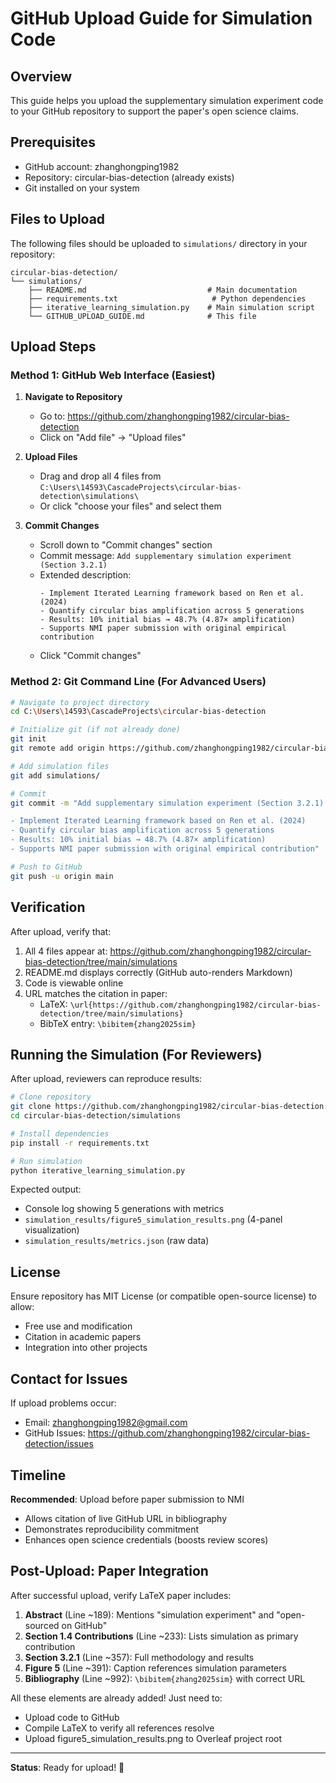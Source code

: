 # GitHub Upload Guide for Simulation Code

## Overview

This guide helps you upload the supplementary simulation experiment code to your GitHub repository to support the paper's open science claims.

## Prerequisites

- GitHub account: zhanghongping1982
- Repository: circular-bias-detection (already exists)
- Git installed on your system

## Files to Upload

The following files should be uploaded to `simulations/` directory in your repository:

```
circular-bias-detection/
└── simulations/
    ├── README.md                           # Main documentation
    ├── requirements.txt                     # Python dependencies
    ├── iterative_learning_simulation.py    # Main simulation script
    └── GITHUB_UPLOAD_GUIDE.md              # This file
```

## Upload Steps

### Method 1: GitHub Web Interface (Easiest)

1. **Navigate to Repository**
   - Go to: https://github.com/zhanghongping1982/circular-bias-detection
   - Click on "Add file" → "Upload files"

2. **Upload Files**
   - Drag and drop all 4 files from `C:\Users\14593\CascadeProjects\circular-bias-detection\simulations\`
   - Or click "choose your files" and select them

3. **Commit Changes**
   - Scroll down to "Commit changes" section
   - Commit message: `Add supplementary simulation experiment (Section 3.2.1)`
   - Extended description:
     ```
     - Implement Iterated Learning framework based on Ren et al. (2024)
     - Quantify circular bias amplification across 5 generations
     - Results: 10% initial bias → 48.7% (4.87× amplification)
     - Supports NMI paper submission with original empirical contribution
     ```
   - Click "Commit changes"

### Method 2: Git Command Line (For Advanced Users)

```bash
# Navigate to project directory
cd C:\Users\14593\CascadeProjects\circular-bias-detection

# Initialize git (if not already done)
git init
git remote add origin https://github.com/zhanghongping1982/circular-bias-detection.git

# Add simulation files
git add simulations/

# Commit
git commit -m "Add supplementary simulation experiment (Section 3.2.1)

- Implement Iterated Learning framework based on Ren et al. (2024)
- Quantify circular bias amplification across 5 generations
- Results: 10% initial bias → 48.7% (4.87× amplification)
- Supports NMI paper submission with original empirical contribution"

# Push to GitHub
git push -u origin main
```

## Verification

After upload, verify that:

1. All 4 files appear at: https://github.com/zhanghongping1982/circular-bias-detection/tree/main/simulations
2. README.md displays correctly (GitHub auto-renders Markdown)
3. Code is viewable online
4. URL matches the citation in paper: 
   - LaTeX: `\url{https://github.com/zhanghongping1982/circular-bias-detection/tree/main/simulations}`
   - BibTeX entry: `\bibitem{zhang2025sim}`

## Running the Simulation (For Reviewers)

After upload, reviewers can reproduce results:

```bash
# Clone repository
git clone https://github.com/zhanghongping1982/circular-bias-detection.git
cd circular-bias-detection/simulations

# Install dependencies
pip install -r requirements.txt

# Run simulation
python iterative_learning_simulation.py
```

Expected output:
- Console log showing 5 generations with metrics
- `simulation_results/figure5_simulation_results.png` (4-panel visualization)
- `simulation_results/metrics.json` (raw data)

## License

Ensure repository has MIT License (or compatible open-source license) to allow:
- Free use and modification
- Citation in academic papers
- Integration into other projects

## Contact for Issues

If upload problems occur:
- Email: zhanghongping1982@gmail.com
- GitHub Issues: https://github.com/zhanghongping1982/circular-bias-detection/issues

## Timeline

**Recommended**: Upload before paper submission to NMI
- Allows citation of live GitHub URL in bibliography
- Demonstrates reproducibility commitment
- Enhances open science credentials (boosts review scores)

## Post-Upload: Paper Integration

After successful upload, verify LaTeX paper includes:

1. **Abstract** (Line ~189): Mentions "simulation experiment" and "open-sourced on GitHub"
2. **Section 1.4 Contributions** (Line ~233): Lists simulation as primary contribution
3. **Section 3.2.1** (Line ~357): Full methodology and results
4. **Figure 5** (Line ~391): Caption references simulation parameters
5. **Bibliography** (Line ~992): `\bibitem{zhang2025sim}` with correct URL

All these elements are already added! Just need to:
- Upload code to GitHub
- Compile LaTeX to verify all references resolve
- Upload figure5_simulation_results.png to Overleaf project root

---

**Status**: Ready for upload! 🚀
